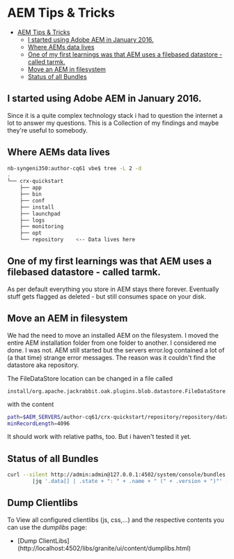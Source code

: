 # AEM Tips & Tricks

<!-- TOC depthFrom:1 depthTo:6 withLinks:1 updateOnSave:1 orderedList:0 -->

- [AEM Tips & Tricks](#aem-tips-tricks)
	- [I started using Adobe AEM in January 2016.](#i-started-using-adobe-aem-in-january-2016)
	- [Where AEMs data lives](#where-aems-data-lives)
	- [One of my first learnings was that AEM uses a filebased datastore - called tarmk.](#one-of-my-first-learnings-was-that-aem-uses-a-filebased-datastore-called-tarmk)
	- [Move an AEM in filesystem](#move-an-aem-in-filesystem)
	- [Status of all Bundles](#status-of-all-bundles)

<!-- /TOC -->

## I started using Adobe AEM in January 2016.
Since it is a quite complex technology stack i had to question the internet a lot to answer my questions.
This is a Collection of my findings and maybe they're useful to somebody.

## Where AEMs data lives
```bash
nb-syngeni350:author-cq61 vbe$ tree -L 2 -d
.
└── crx-quickstart
    ├── app
    ├── bin
    ├── conf
    ├── install
    ├── launchpad
    ├── logs
    ├── monitoring
    ├── opt
    └── repository    <-- Data lives here
```
## One of my first learnings was that AEM uses a filebased datastore - called tarmk.
As per default everything you store in AEM stays there forever. Eventually stuff gets flagged as deleted - but still consumes space on your disk.

## Move an AEM in filesystem
We had the need to move an installed AEM on the filesystem. I moved the entire AEM installation folder from one folder to another. I considered me done. I was not.
AEM still started but the servers error.log contained a lot of (a that time) strange error messages.
The reason was it couldn't find the datastore aka repository.

The FileDataStore location can be changed in a file called
```
install/org.apache.jackrabbit.oak.plugins.blob.datastore.FileDataStore.cfg
```

with the content

```bash
path=$AEM_SERVERS/author-cq61/crx-quickstart/repository/repository/datastore
minRecordLength=4096
```
It should work with relative paths, too. But i haven't tested it yet.

## Status of all Bundles
```bash
curl --silent http://admin:admin@127.0.0.1:4502/system/console/bundles.json \
        |jq '.data[] | .state + ": " + .name + " (" + .version + ")"' -
```

## Dump Clientlibs

To View all configured clientlibs (js, css,...) and the respective contents you can use the *dumplibs* page:

- [Dump ClientLibs] (http://localhost:4502/libs/granite/ui/content/dumplibs.html)

